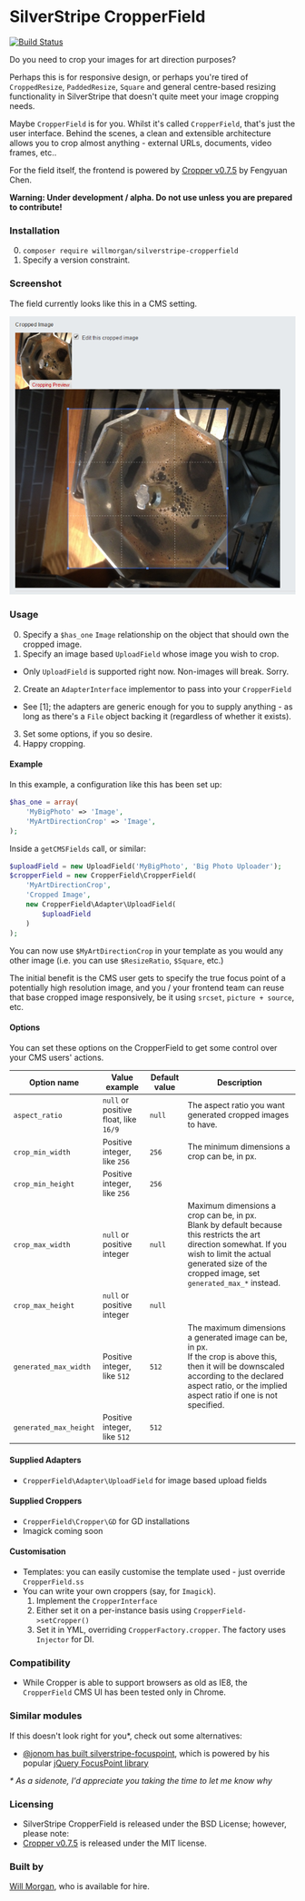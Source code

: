 SilverStripe CropperField
===

[![Build Status](https://secure.travis-ci.org/willmorgan/silverstripe-cropperfield.png?branch=master)](http://travis-ci.org/willmorgan/silverstripe-cropperfield)

Do you need to crop your images for art direction purposes?

Perhaps this is for responsive design, or perhaps you're tired of `CroppedResize`, `PaddedResize`, `Square` and general centre-based resizing functionality in SilverStripe that doesn't quite meet your image cropping needs.

Maybe `CropperField` is for you. Whilst it's called `CropperField`, that's just the user interface. Behind the scenes, a clean and extensible architecture allows you to crop almost anything - external URLs, documents, video frames, etc..

For the field itself, the frontend is powered by [Cropper v0.7.5](https://github.com/fengyuanchen/cropper) by Fengyuan Chen.

**Warning: Under development / alpha. Do not use unless you are prepared to contribute!**

### Installation

0. `composer require willmorgan/silverstripe-cropperfield`
1. Specify a version constraint.

### Screenshot

The field currently looks like this in a CMS setting.

![Screenshot of the field](docs/images/screenshot.png)

### Usage

0. Specify a `$has_one` `Image` relationship on the object that should own the cropped image.
1. Specify an image based `UploadField` whose image you wish to crop.
  * Only `UploadField` is supported right now. Non-images will break. Sorry.
2. Create an `AdapterInterface` implementor to pass into your `CropperField`
  * See [1]; the adapters are generic enough for you to supply anything - as long as there's a `File`
object backing it (regardless of whether it exists).
3. Set some options, if you so desire.
4. Happy cropping.

#### Example

In this example, a configuration like this has been set up:

```php
$has_one = array(
	'MyBigPhoto' => 'Image',
	'MyArtDirectionCrop' => 'Image',
);
```

Inside a `getCMSFields` call, or similar:

```php
$uploadField = new UploadField('MyBigPhoto', 'Big Photo Uploader');
$cropperField = new CropperField\CropperField(
	'MyArtDirectionCrop',
	'Cropped Image',
	new CropperField\Adapter\UploadField(
		$uploadField
	)
);
```

You can now use `$MyArtDirectionCrop` in your template as you would any other image (i.e. you can use `$ResizeRatio`, `$Square`, etc.)

The initial benefit is the CMS user gets to specify the true focus point of a potentially high resolution image, and you / your frontend team can reuse that base cropped image responsively, be it using `srcset`, `picture + source`, etc.

#### Options

You can set these options on the CropperField to get some control over your CMS users' actions.

Option name|Value example|Default value|Description
-----------|-------------|-------------|-----------
`aspect_ratio`|`null` or positive float, like `16/9`|`null`|The aspect ratio you want generated cropped images to have.
`crop_min_width`|Positive integer, like `256`|`256`|The minimum dimensions a crop can be, in px.
`crop_min_height`|Positive integer, like `256`|`256`
`crop_max_width`|`null` or positive integer|`null`|Maximum dimensions a crop can be, in px.<br>Blank by default because this restricts the art direction somewhat. If you wish to limit the actual generated size of the cropped image, set `generated_max_*` instead.
`crop_max_height`|`null` or positive integer|`null`
`generated_max_width`|Positive integer, like `512`|`512`|The maximum dimensions a generated image can be, in px.<br>If the crop is above this, then it will be downscaled according to the declared aspect ratio, or the implied aspect ratio if one is not specified.
`generated_max_height`|Positive integer, like `512`|`512`

#### Supplied Adapters

* `CropperField\Adapter\UploadField` for image based upload fields

#### Supplied Croppers

* `CropperField\Cropper\GD` for GD installations
* Imagick coming soon

#### Customisation

* Templates: you can easily customise the template used - just override `CropperField.ss`
* You can write your own croppers (say, for `Imagick`).
  1. Implement the `CropperInterface`
  2. Either set it on a per-instance basis using `CropperField->setCropper()`
  3. Set it in YML, overriding `CropperFactory.cropper`. The factory uses `Injector` for DI.

### Compatibility

* While Cropper is able to support browsers as old as IE8, the `CropperField` CMS UI has been tested only in Chrome.

### Similar modules

If this doesn't look right for you*, check out some alternatives:

* [@jonom has built silverstripe-focuspoint](https://github.com/jonom/silverstripe-focuspoint), which is powered by his popular [jQuery FocusPoint library](https://github.com/jonom/jquery-focuspoint)

_* As a sidenote, I'd appreciate you taking the time to let me know why_

### Licensing
* SilverStripe CropperField is released under the BSD License; however, please note:
* [Cropper v0.7.5](https://github.com/fengyuanchen/cropper) is released under the MIT license.

### Built by

[Will Morgan](http://willmorgan.co.uk), who is available for hire.
